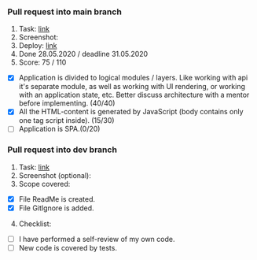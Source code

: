 ### Pull request into main branch
1. Task: [link](https://github.com/)
2. Screenshot:
3. Deploy: [link](https://github.com/)
4. Done 28.05.2020 / deadline 31.05.2020
5. Score: 75 / 110
  - [x] Application is divided to logical modules / layers. Like working with api it's separate module, as well as working with UI rendering, or working with an application state, etc. Better discuss architecture with a mentor before implementing. (40/40)
  - [x] All the HTML-content is generated by JavaScript (body contains only one tag script inside). (15/30) 
  - [ ] Application is SPA.(0/20)
### Pull request into dev branch
1. Task: [link](https://viktoriastezhko.atlassian.net/jira/software/projects/FS/boards/2)
2. Screenshot (optional):
3. Scope covered:
  - [x] File ReadMe is created. 
  - [x] File GitIgnore is added.
4. Checklist:
  - [ ] I have performed a self-review of my own code.
  - [ ] New code is covered by tests.
